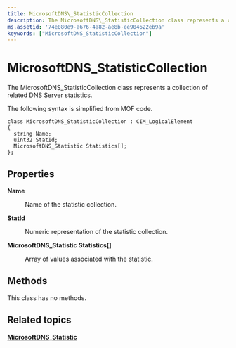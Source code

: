 ```yaml
---
title: MicrosoftDNS\_StatisticCollection
description: The MicrosoftDNS\_StatisticCollection class represents a collection of related DNS Server statistics.
ms.assetid: '74e080e9-a676-4a82-ae8b-ee904622eb9a'
keywords: ["MicrosoftDNS_StatisticCollection"]
---
```


# MicrosoftDNS\_StatisticCollection

The MicrosoftDNS\_StatisticCollection class represents a collection of related DNS Server statistics.

The following syntax is simplified from MOF code.

``` syntax
class MicrosoftDNS_StatisticCollection : CIM_LogicalElement
{
  string Name;
  uint32 StatId;
  MicrosoftDNS_Statistic Statistics[];
};
```

## Properties

<dl> <dt>

<span id="Name"></span><span id="name"></span><span id="NAME"></span>**Name**
</dt> <dd>

Name of the statistic collection.

</dd> <dt>

<span id="StatId"></span><span id="statid"></span><span id="STATID"></span>**StatId**
</dt> <dd>

Numeric representation of the statistic collection.

</dd> <dt>

<span id="MicrosoftDNS_Statistic_Statistics__"></span><span id="microsoftdns_statistic_statistics__"></span><span id="MICROSOFTDNS_STATISTIC_STATISTICS__"></span>**MicrosoftDNS\_Statistic Statistics\[\]**
</dt> <dd>

Array of values associated with the statistic.

</dd> </dl>

## Methods

<dl> <dt>

<span id="This_class_has_no_methods."></span><span id="this_class_has_no_methods."></span><span id="THIS_CLASS_HAS_NO_METHODS."></span>This class has no methods.
</dt> <dd></dd> </dl>

## Related topics

<dl> <dt>

[**MicrosoftDNS\_Statistic**](microsoftdns-statistic.md)
</dt> </dl>

 

 




